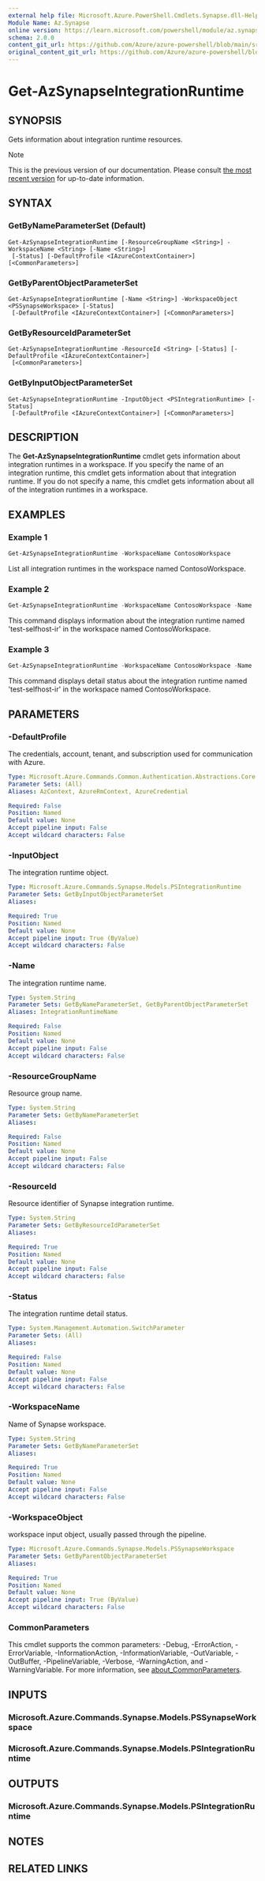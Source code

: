 ```yaml
---
external help file: Microsoft.Azure.PowerShell.Cmdlets.Synapse.dll-Help.xml
Module Name: Az.Synapse
online version: https://learn.microsoft.com/powershell/module/az.synapse/get-azsynapseintegrationruntime
schema: 2.0.0
content_git_url: https://github.com/Azure/azure-powershell/blob/main/src/Synapse/Synapse/help/Get-AzSynapseIntegrationRuntime.md
original_content_git_url: https://github.com/Azure/azure-powershell/blob/main/src/Synapse/Synapse/help/Get-AzSynapseIntegrationRuntime.md
---
```


# Get-AzSynapseIntegrationRuntime

## SYNOPSIS
Gets information about integration runtime resources.

> [!NOTE]
>This is the previous version of our documentation. Please consult [the most recent version](/powershell/module/az.synapse/get-azsynapseintegrationruntime) for up-to-date information.

## SYNTAX

### GetByNameParameterSet (Default)
```
Get-AzSynapseIntegrationRuntime [-ResourceGroupName <String>] -WorkspaceName <String> [-Name <String>]
 [-Status] [-DefaultProfile <IAzureContextContainer>] [<CommonParameters>]
```

### GetByParentObjectParameterSet
```
Get-AzSynapseIntegrationRuntime [-Name <String>] -WorkspaceObject <PSSynapseWorkspace> [-Status]
 [-DefaultProfile <IAzureContextContainer>] [<CommonParameters>]
```

### GetByResourceIdParameterSet
```
Get-AzSynapseIntegrationRuntime -ResourceId <String> [-Status] [-DefaultProfile <IAzureContextContainer>]
 [<CommonParameters>]
```

### GetByInputObjectParameterSet
```
Get-AzSynapseIntegrationRuntime -InputObject <PSIntegrationRuntime> [-Status]
 [-DefaultProfile <IAzureContextContainer>] [<CommonParameters>]
```

## DESCRIPTION
The **Get-AzSynapseIntegrationRuntime** cmdlet gets information about integration runtimes in a workspace.
If you specify the name of an integration runtime, this cmdlet gets information about that integration runtime.
If you do not specify a name, this cmdlet gets information about all of the integration runtimes in a workspace.

## EXAMPLES

### Example 1
```powershell
Get-AzSynapseIntegrationRuntime -WorkspaceName ContosoWorkspace
```

List all integration runtimes in the workspace named ContosoWorkspace.

### Example 2
```powershell
Get-AzSynapseIntegrationRuntime -WorkspaceName ContosoWorkspace -Name 'test-selfhost-ir'
```

This command displays information about the integration runtime named 'test-selfhost-ir' in the workspace named ContosoWorkspace.

### Example 3
```powershell
Get-AzSynapseIntegrationRuntime -WorkspaceName ContosoWorkspace -Name 'test-selfhost-ir' -Status
```

This command displays detail status about the integration runtime named 'test-selfhost-ir' in the workspace named ContosoWorkspace.

## PARAMETERS

### -DefaultProfile
The credentials, account, tenant, and subscription used for communication with Azure.

```yaml
Type: Microsoft.Azure.Commands.Common.Authentication.Abstractions.Core.IAzureContextContainer
Parameter Sets: (All)
Aliases: AzContext, AzureRmContext, AzureCredential

Required: False
Position: Named
Default value: None
Accept pipeline input: False
Accept wildcard characters: False
```

### -InputObject
The integration runtime object.

```yaml
Type: Microsoft.Azure.Commands.Synapse.Models.PSIntegrationRuntime
Parameter Sets: GetByInputObjectParameterSet
Aliases:

Required: True
Position: Named
Default value: None
Accept pipeline input: True (ByValue)
Accept wildcard characters: False
```

### -Name
The integration runtime name.

```yaml
Type: System.String
Parameter Sets: GetByNameParameterSet, GetByParentObjectParameterSet
Aliases: IntegrationRuntimeName

Required: False
Position: Named
Default value: None
Accept pipeline input: False
Accept wildcard characters: False
```

### -ResourceGroupName
Resource group name.

```yaml
Type: System.String
Parameter Sets: GetByNameParameterSet
Aliases:

Required: False
Position: Named
Default value: None
Accept pipeline input: False
Accept wildcard characters: False
```

### -ResourceId
Resource identifier of Synapse integration runtime.

```yaml
Type: System.String
Parameter Sets: GetByResourceIdParameterSet
Aliases:

Required: True
Position: Named
Default value: None
Accept pipeline input: False
Accept wildcard characters: False
```

### -Status
The integration runtime detail status.

```yaml
Type: System.Management.Automation.SwitchParameter
Parameter Sets: (All)
Aliases:

Required: False
Position: Named
Default value: None
Accept pipeline input: False
Accept wildcard characters: False
```

### -WorkspaceName
Name of Synapse workspace.

```yaml
Type: System.String
Parameter Sets: GetByNameParameterSet
Aliases:

Required: True
Position: Named
Default value: None
Accept pipeline input: False
Accept wildcard characters: False
```

### -WorkspaceObject
workspace input object, usually passed through the pipeline.

```yaml
Type: Microsoft.Azure.Commands.Synapse.Models.PSSynapseWorkspace
Parameter Sets: GetByParentObjectParameterSet
Aliases:

Required: True
Position: Named
Default value: None
Accept pipeline input: True (ByValue)
Accept wildcard characters: False
```

### CommonParameters
This cmdlet supports the common parameters: -Debug, -ErrorAction, -ErrorVariable, -InformationAction, -InformationVariable, -OutVariable, -OutBuffer, -PipelineVariable, -Verbose, -WarningAction, and -WarningVariable. For more information, see [about_CommonParameters](http://go.microsoft.com/fwlink/?LinkID=113216).

## INPUTS

### Microsoft.Azure.Commands.Synapse.Models.PSSynapseWorkspace

### Microsoft.Azure.Commands.Synapse.Models.PSIntegrationRuntime

## OUTPUTS

### Microsoft.Azure.Commands.Synapse.Models.PSIntegrationRuntime

## NOTES

## RELATED LINKS
